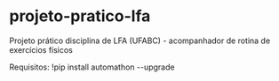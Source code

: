 # projeto-pratico-lfa
Projeto prático disciplina de LFA (UFABC) - acompanhador de rotina de exercícios físicos

Requisitos:
!pip install automathon --upgrade